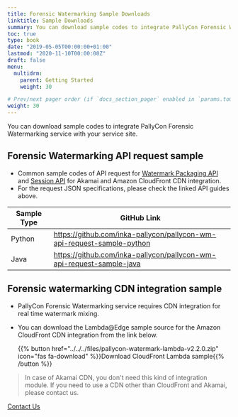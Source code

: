 ```yaml
---
title: Forensic Watermarking Sample Downloads
linktitle: Sample Downloads
summary: You can download sample codes to integrate PallyCon Forensic Watermarking service with your service site.
toc: true
type: book
date: "2019-05-05T00:00:00+01:00"
lastmod: "2020-11-10T00:00:00Z"
draft: false
menu:
  multidrm:
    parent: Getting Started
    weight: 30

# Prev/next pager order (if `docs_section_pager` enabled in `params.toml`)
weight: 30
---
```


You can download sample codes to integrate PallyCon Forensic Watermarking service with your service site.

## Forensic Watermarking API request sample

- Common sample codes of API request for [Watermark Packaging API](../../preprocessing/packaging-api) and [Session API](../../embedding/session-manager) for Akamai and Amazon CloudFront CDN integration.
- For the request JSON specifications, please check the linked API guides above.

|Sample Type |GitHub Link |
|---|---|
|Python| <https://github.com/inka-pallycon/pallycon-wm-api-request-sample-python> |
|Java| <https://github.com/inka-pallycon/pallycon-wm-api-request-sample-java> |

## Forensic watermarking CDN integration sample

- PallyCon Forensic Watermarking service requires CDN integration for real time watermark mixing.

- You can download the Lambda@Edge sample source for the Amazon CloudFront CDN integration from the link below.

  {{% button href="../../../files/pallycon-watermark-lambda-v2.2.0.zip" icon="fas fa-download" %}}Download CloudFront Lambda sample{{% /button %}}

> In case of Akamai CDN, you don't need this kind of integration module. If you need to use a CDN other than CloudFront and Akamai, please contact us.

<a href="https://www.pallycon.com/contact/" target="_blank" class="btn btn-primary">Contact Us</a>
